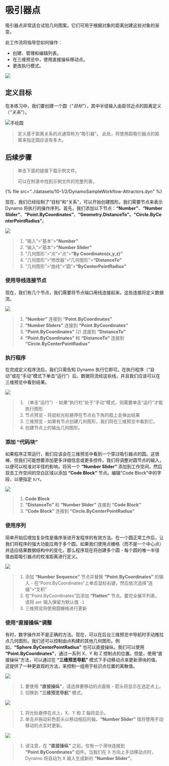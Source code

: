 # 吸引器点

吸引器点非常适合试验几何图案。它们可用于根据对象的距离创建这些对象的渐变。

此工作流将指导您如何操作：

* 创建、管理和编辑列表。
* 在三维预览中，使用直接操纵移动点。
* 更改执行模式。

![](../images/10-1/2/attractor1.gif)

## 定义目标

在本练习中，我们要创建一个圆（_“目标”_），其中半径输入由距邻近点的距离定义（_“关系”_）。

![手绘圆](../images/10-1/2/00-Hand-Sketch-of-Circle.png)

> 定义基于距离关系的点通常称为“吸引器”。 此处，将使用距吸引器点的距离来指定圆应该有多大。

## 后续步骤

> 单击下面的链接下载示例文件。
>
> 可以在附录中找到示例文件的完整列表。

{% file src="../datasets/10-1/2/DynamoSampleWorkflow-Attractors.dyn" %}

现在，我们已经绘制了“目标”和“关系”，可以开始创建图形。我们需要节点来表示 Dynamo 将执行的操作序列。首先，我们添加以下节点：**“Number”**、**“Number Slider”**、**“Point.ByCoordinates”**、**“Geometry.DistanceTo”、“Circle.ByCenterPointRadius”**。

![](../images/10-1/2/attractor(2).png)

> 1. “输入”>“基本”>**“Number”**
> 2. “输入”>“基本”>**“Number Slider”**
> 3. “几何图形”>“点”>“点”>**“By Coordinates(x,y,z)”**
> 4. “几何图形”>“修改器”>“几何图形”>**“DistanceTo”**
> 5. “几何图形”>“曲线”>“圆”>**“ByCenterPointRadius”**

### 使用导线连接节点

现在，我们有几个节点，我们需要将节点端口用线连接起来。这些连接将定义数据流。

![](../images/10-1/2/attractor(3).png)

> 1. **“Number”** 连接到 **“Point.ByCoordinates”**
> 2. **“Number Sliders”** 连接到 **“Point.ByCoordinates”**
> 3. **“Point.ByCoordinates”** (2) 连接到 **“DistanceTo”**
> 4. **“Point.ByCoordinates”** 和 **“DistanceTo”** 连接到 **“Circle.ByCenterPointRadius”**

### 执行程序

在完成定义程序流后，我们只需告知 Dynamo 执行它即可。在执行程序（“自动”或在“手动”模式下单击“运行”）后，数据将流经这些线，并且我们应该可以在三维预览中看到结果。

![](../images/10-1/2/attractor(4).png)

> 1. （单击“运行”）- 如果“执行栏”处于“手动”模式，则需要单击“运行”才能执行图形
> 2. 节点预览 - 将鼠标光标悬停在节点右下角的框上会弹出结果
> 3. 三维预览 - 如果有节点创建几何图形，我们将在三维预览中看到它。
> 4. 创建节点上的输出几何图形。

### 添加 **“代码块”**

如果程序正常运行，我们应该会在三维预览中看到一个穿过吸引器点的圆。这很棒，但我们可能想要添加更多详细信息或更多控件。我们将调整对圆节点的输入，以便可以校准对半径的影响。将另一个 **“Number Slider”** 添加到工作空间，然后双击工作空间的空白区域以添加 **“Code Block”** 节点。编辑“Code Block”中的字段，以便指定 `X/Y`。

![](../images/10-1/2/attractor(5).png)

> 1. **Code Block**
> 2. **“DistanceTo”** 和 **“Number Slider”** 连接到 **“Code Block”**
> 3. **“Code Block”** 连接到 **“Circle.ByCenterPointRadius”**

### 使用序列

简单开始后增加复杂性是循序渐进开发程序的有效方法。在一个圆正常工作后，让我们将程序的强大功能应用于多个圆。如果我们使用点栅格（而不是一个中心点）并适应结果数据结构中的变化，那么程序现在将创建多个圆 - 每个圆的唯一半径值由距吸引器点的校准距离进行定义。

![](../images/10-1/2/attractor(6).png)

> 1. 添加 **“Number Sequence”** 节点并替换 **“Point.ByCoordinates”** 的输入 - 在“Point.ByCoordinates”上单击鼠标右键，然后依次选择“连缀”>“叉积”
> 2. 在“Point.ByCoordinates”后添加 **“Flatten”** 节点。要完全展平列表，请将 `amt` 输入保留为默认值 `-1`
> 3. 三维预览将使用圆栅格进行更新

### 使用“直接操纵”调整

有时，数字操作并不是正确的方法。现在，可以在后台三维预览中导航时手动推拉点几何图形。我们还可以控制由点构建的其他几何图形。例如，**“Sphere.ByCenterPointRadius”** 也可以直接操纵。我们可以使用 **“Point.ByCoordinates”**，通过一系列 X、Y 和 Z 控制点的位置。但是，使用“直接操纵”方法，可以通过在 **“三维预览导航”** 模式下手动移动点来更新滑块的值。这提供了一种更直观的方法，来控制一组用于标识点位置的离散值。

![](../images/10-1/2/attractor(7).png)

> 1. 要使用 **“直接操纵”**，请选择要移动的点面板 - 箭头将显示在选定点上。
> 2. 切换到 **“三维预览导航”** 模式。

![](../images/10-1/2/attractor\(8\).png)

> 1. 将光标悬停在点上，X、Y 和 Z 轴将显示。
> 2. 单击并拖动彩色箭头以移动相应的轴，**“Number Slider”** 值将使用手动移动的点实时更新。

![](../images/10-1/2/attractor(1).png)

> 1. 请注意，在 **“直接操纵”** 之前，仅有一个滑块连接到 **“Point.ByCoordinates”** 组件。当我们在 X 方向上手动移动点时，Dynamo 将自动为 X 输入生成新的 **“Number Slider”**。

